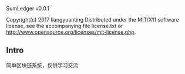SumLedger v0.0.1 

Copyright(c) 2017 liangyuanting
Distributed under the MIT/X11 software license, see the accompanying file license.txt or http://www.opensource.org/licenses/mit-license.php.

Intro
-----
简单区块链系统，仅供学习交流